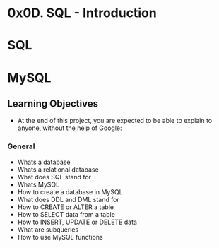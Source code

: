 # 0x0D. SQL - Introduction
# SQL
# MySQL
## Learning Objectives
* At the end of this project, you are expected to be able to explain to anyone, without the help of Google:

### General
* Whats a database
* Whats a relational database
* What does SQL stand for
* Whats MySQL
* How to create a database in MySQL
* What does DDL and DML stand for
* How to CREATE or ALTER a table
* How to SELECT data from a table
* How to INSERT, UPDATE or DELETE data
* What are subqueries
* How to use MySQL functions

